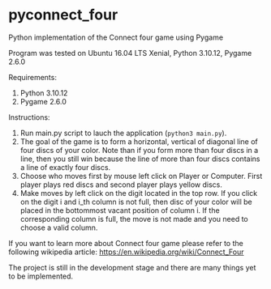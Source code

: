 # pyconnect_four
Python implementation of the Connect four game using Pygame

Program was tested on Ubuntu 16.04 LTS Xenial, Python 3.10.12, Pygame 2.6.0

Requirements:
1) Python 3.10.12
2) Pygame 2.6.0

Instructions:
1) Run main.py script to lauch the application (`python3 main.py`).
2) The goal of the game is to form a horizontal, vertical of diagonal line of four discs of your color. Note than if you form more than four discs in a line, then you still win because the line of more than four discs contains a line of exactly four discs.
3) Choose who moves first by mouse left click on Player or Computer. First player plays red discs and second player plays yellow discs.
4) Make moves by left click on the digit located in the top row. If you click on the digit i and i_th column is not full, then  disc of your color will be placed in the bottommost vacant position of column i. If the corresponding column is full, the move is not made and you need to choose a valid column.

If you want to learn more about Connect four game please refer to the following wikipedia article: https://en.wikipedia.org/wiki/Connect_Four

The project is still in the development stage and there are many things yet to be implemented.
